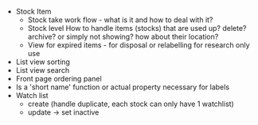 - Stock Item 
  - Stock take work flow - what is it and how to deal with it?
  - Stock level How to handle items (stocks) that are used up? delete? archive? or simply not showing? how about their location? 
  - View for expired items - for disposal or relabelling for research only use
- List view sorting
- List view search
- Front page ordering panel
- Is a 'short name' function or actual property necessary for labels
- Watch list 
  - create (handle duplicate, each stock can only have 1 watchlist)
  - update -> set inactive

